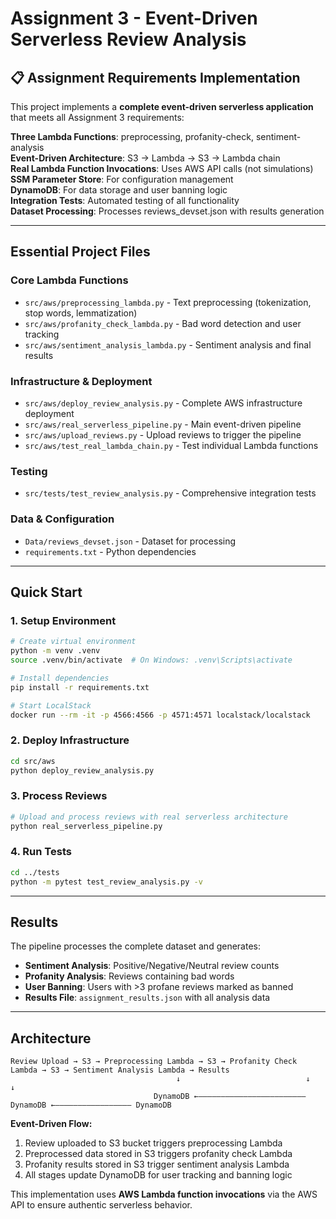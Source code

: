 # Assignment 3 - Event-Driven Serverless Review Analysis

## 📋 Assignment Requirements Implementation

This project implements a **complete event-driven serverless application** that meets all Assignment 3 requirements:

**Three Lambda Functions**: preprocessing, profanity-check, sentiment-analysis  
**Event-Driven Architecture**: S3 → Lambda → S3 → Lambda chain  
**Real Lambda Function Invocations**: Uses AWS API calls (not simulations)  
**SSM Parameter Store**: For configuration management  
**DynamoDB**: For data storage and user banning logic  
**Integration Tests**: Automated testing of all functionality  
**Dataset Processing**: Processes reviews_devset.json with results generation  

---

## Essential Project Files

### **Core Lambda Functions**
- `src/aws/preprocessing_lambda.py` - Text preprocessing (tokenization, stop words, lemmatization)
- `src/aws/profanity_check_lambda.py` - Bad word detection and user tracking
- `src/aws/sentiment_analysis_lambda.py` - Sentiment analysis and final results

### **Infrastructure & Deployment**
- `src/aws/deploy_review_analysis.py` - Complete AWS infrastructure deployment
- `src/aws/real_serverless_pipeline.py` - Main event-driven pipeline
- `src/aws/upload_reviews.py` - Upload reviews to trigger the pipeline
- `src/aws/test_real_lambda_chain.py` - Test individual Lambda functions

### **Testing**
- `src/tests/test_review_analysis.py` - Comprehensive integration tests

### **Data & Configuration**
- `Data/reviews_devset.json` - Dataset for processing
- `requirements.txt` - Python dependencies

---

## Quick Start

### 1. Setup Environment
```bash
# Create virtual environment
python -m venv .venv
source .venv/bin/activate  # On Windows: .venv\Scripts\activate

# Install dependencies
pip install -r requirements.txt

# Start LocalStack
docker run --rm -it -p 4566:4566 -p 4571:4571 localstack/localstack
```

### 2. Deploy Infrastructure
```bash
cd src/aws
python deploy_review_analysis.py
```

### 3. Process Reviews
```bash
# Upload and process reviews with real serverless architecture
python real_serverless_pipeline.py
```

### 4. Run Tests
```bash
cd ../tests
python -m pytest test_review_analysis.py -v
```

---

## Results

The pipeline processes the complete dataset and generates:
- **Sentiment Analysis**: Positive/Negative/Neutral review counts
- **Profanity Analysis**: Reviews containing bad words
- **User Banning**: Users with >3 profane reviews marked as banned
- **Results File**: `assignment_results.json` with all analysis data

---

## Architecture

```
Review Upload → S3 → Preprocessing Lambda → S3 → Profanity Check Lambda → S3 → Sentiment Analysis Lambda → Results
                                     ↓                            ↓                               ↓
                                DynamoDB ←―――――――――――――――――――――――― DynamoDB ←――――――――――――――――― DynamoDB
```

**Event-Driven Flow:**
1. Review uploaded to S3 bucket triggers preprocessing Lambda
2. Preprocessed data stored in S3 triggers profanity check Lambda  
3. Profanity results stored in S3 trigger sentiment analysis Lambda
4. All stages update DynamoDB for user tracking and banning logic

This implementation uses **AWS Lambda function invocations** via the AWS API to ensure authentic serverless behavior.

